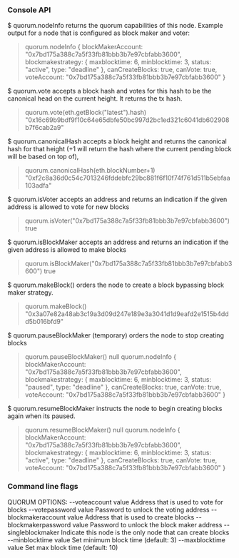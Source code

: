 ### Console API

$ quorum.nodeInfo returns the quorum capabilities of this node.
Example output for a node that is configured as block maker and voter:
> quorum.nodeInfo
{
  blockMakerAccount: "0x7bd175a388c7a5f33fb81bbb3b7e97cbfabb3600",
  blockmakestrategy: {
    maxblocktime: 6,
    minblocktime: 3,
    status: "active",
    type: "deadline"
  },
  canCreateBlocks: true,
  canVote: true,
  voteAccount: "0x7bd175a388c7a5f33fb81bbb3b7e97cbfabb3600"
}

$ quorum.vote accepts a block hash and votes for this hash to be the canonical head on the current height. It returns the tx hash.
> quorum.vote(eth.getBlock("latest").hash)
"0x16c69b9bdf9f10c64e65dbfe50bc997d2bc1ed321c6041db602908b7f6cab2a9"

$ quorum.canonicalHash accepts a block height and returns the canonical hash for that height (+1 will return the hash where the current pending block will be based on top of),
> quorum.canonicalHash(eth.blockNumber+1)
"0xf2c8a36d0c54c7013246fddebfc29bc881f6f10f74f761d511b5ebfaa103adfa"

$ quorum.isVoter accepts an address and returns an indication if the given address is allowed to vote for new blocks
> quorum.isVoter("0x7bd175a388c7a5f33fb81bbb3b7e97cbfabb3600")
true

$ quorum.isBlockMaker accepts an address and returns an indication if the given address is allowed to make blocks
> quorum.isBlockMaker("0x7bd175a388c7a5f33fb81bbb3b7e97cbfabb3600")
true

$ quorum.makeBlock() orders the node to create a block bypassing block maker strategy.
> quorum.makeBlock()
"0x3a07e82a48ab3c19a3d09d247e189e3a3041d1d9eafd2e1515b4ddd5b016bfd9"

$ quorum.pauseBlockMaker (temporary) orders the node to stop creating blocks
> quorum.pauseBlockMaker()
null
> quorum.nodeInfo
{
  blockMakerAccount: "0x7bd175a388c7a5f33fb81bbb3b7e97cbfabb3600",
  blockmakestrategy: {
    maxblocktime: 6,
    minblocktime: 3,
    status: "paused",
    type: "deadline"
  },
  canCreateBlocks: true,
  canVote: true,
  voteAccount: "0x7bd175a388c7a5f33fb81bbb3b7e97cbfabb3600"
}

$ quorum.resumeBlockMaker instructs the node to begin creating blocks again when its paused.
> quorum.resumeBlockMaker()
null
> quorum.nodeInfo
{
  blockMakerAccount: "0x7bd175a388c7a5f33fb81bbb3b7e97cbfabb3600",
  blockmakestrategy: {
    maxblocktime: 6,
    minblocktime: 3,
    status: "active",
    type: "deadline"
  },
  canCreateBlocks: true,
  canVote: true,
  voteAccount: "0x7bd175a388c7a5f33fb81bbb3b7e97cbfabb3600"
}

### Command line flags
QUORUM OPTIONS:
  --voteaccount value		Address that is used to vote for blocks
  --votepassword value		Password to unlock the voting address
  --blockmakeraccount value	Address that is used to create blocks
  --blockmakerpassword value	Password to unlock the block maker address
  --singleblockmaker		Indicate this node is the only node that can create blocks
  --minblocktime value		Set minimum block time (default: 3)
  --maxblocktime value		Set max block time (default: 10)
